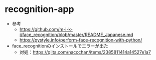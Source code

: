 # recognition-app

* 参考
    * https://github.com/m-i-k-i/face_recognition/blob/master/README_Japanese.md
    * https://pystyle.info/perform-face-recognition-with-python/
* face_recognitionのインストールでエラーが出た
    * 対処：https://qiita.com/naccchan/items/2385811414a14527e1a7